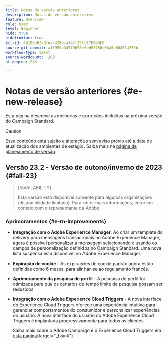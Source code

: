 ```yaml
---
title: Notas de versão anteriores
description: Notas de versão anteriores
feature: Overview
role: User
level: Beginner
hide: true
hidefromtoc: true
exl-id: 4b10eb63-3fea-438e-a1a7-25fbf7b0e5b0
source-git-commit: a15959b34979678e6ed53758e0ba5a00401a765b
workflow-type: tm+mt
source-wordcount: '202'
ht-degree: 24%

---
```



# Notas de versão anteriores {#e-new-release}

Esta página descreve as melhorias e correções incluídas na próxima versão do Campaign Standard.

>[!CAUTION]
>
> Esse conteúdo está sujeito a alterações sem aviso prévio até a data de atualização dos ambientes de estágio. Saiba mais na [página de planejamento de versão](../../rn/using/release-planning.md).

## Versão 23.2 - Versão de outono/inverno de 2023 {#fall-23}

>[!AVAILABILITY]
>
>Esta versão está disponível somente para algumas organizações (disponibilidade limitada). Para obter mais informações, entre em contato com o representante da Adobe.

### Aprimoramentos {#e-rn-improvements}

* **Integração com o Adobe Experience Manager**. Ao criar um template do delivery para mensagens transacionais no Adobe Experience Manager, agora é possível personalizar a mensagem selecionando e usando os campos de personalização definidos no Campaign Standard. Uma nova lista suspensa está disponível no Adobe Experience Manager.

* **Expiração de cookie** - As expirações de cookie padrão agora estão definidas como 6 meses, para alinhar-se ao regulamento francês.

* **Aprimoramento da pesquisa de perfil** - A pesquisa de perfil foi otimizada para que os cenários de tempo limite de pesquisa possam ser reduzidos

* **Integração com o Adobe Experience Cloud Triggers** - A nova interface do Experience Cloud Triggers oferece uma experiência intuitiva para gerenciar comportamentos do consumidor e personalizar experiências do usuário. A nova interface do usuário do Adobe Experience Cloud Triggers é implantada progressivamente para todos os clientes.

  Saiba mais sobre o Adobe Campaign e o Experience Cloud Triggers em [esta página](https://experienceleague.adobe.com/docs/experience-cloud/triggers/overview.html){target="_blank"}.

